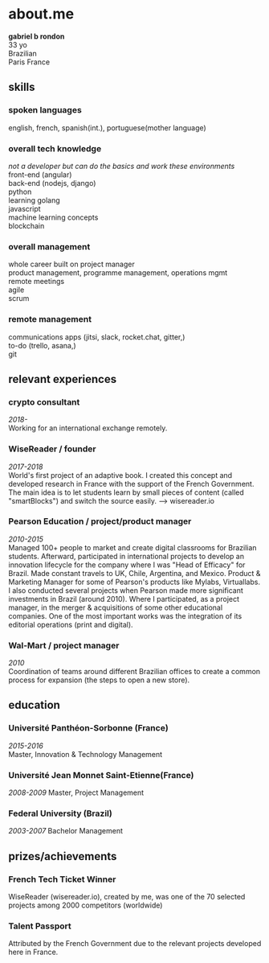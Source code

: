 # about.me
**gabriel b rondon**  
33 yo  
Brazilian  
Paris France  

## skills
### spoken languages 
english, french, spanish(int.), portuguese(mother language)
### overall tech knowledge
*not a developer but can do the basics and work these environments*  
front-end (angular)  
back-end (nodejs, django)  
python  
learning golang  
javascript  
machine learning concepts  
blockchain  

### overall management
whole career built on project manager  
product management, programme management, operations mgmt  
remote meetings  
agile  
scrum  

### remote management
communications apps (jitsi, slack, rocket.chat, gitter,)  
to-do (trello, asana,)  
git

## relevant experiences
### crypto consultant
*2018-*  
Working for an international exchange remotely.

### WiseReader / **founder**
*2017-2018*  
World's first project of an adaptive book. I created this concept and developed research in France with the support of the French Government. The main idea is to let students learn by small pieces of content (called "smartBlocks") and switch the source easily.
--> wisereader.io
### Pearson Education / **project/product manager**
*2010-2015*  
Managed 100+ people to market and create digital classrooms for Brazilian students. Afterward, participated in international projects to develop an innovation lifecycle for the company where I was "Head of Efficacy" for Brazil. Made constant travels to UK, Chile, Argentina, and Mexico.
Product & Marketing Manager for some of Pearson's products like Mylabs, Virtuallabs. 
I also conducted several projects when Pearson made more significant investments in Brazil (around 2010). Where I participated, as a project manager, in the merger & acquisitions of some other educational companies.
One of the most important works was the integration of its editorial operations (print and digital).

### Wal-Mart / **project manager**
*2010*  
Coordination of teams around different Brazilian offices to create a common process for expansion (the steps to open a new store).

## education
### Université Panthéon-Sorbonne (France)
*2015-2016*  
Master, Innovation & Technology Management

### Université Jean Monnet Saint-Etienne(France)
*2008-2009*
Master, Project Management

### Federal University (Brazil)
*2003-2007*
Bachelor Management

## prizes/achievements
### French Tech Ticket Winner
WiseReader (wisereader.io), created by me, was one of the 70 selected projects among 2000 competitors (worldwide)

### Talent Passport
Attributed by the French Government due to the relevant projects developed here in France.

